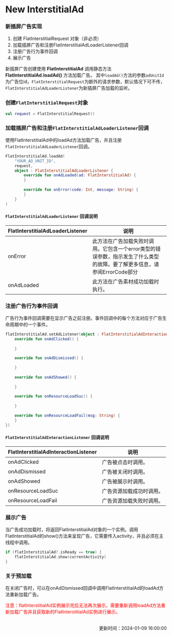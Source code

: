 # New InterstitialAd

### 新插屏广告实现
1. 创建 FlatInterstitialRequest 对象（非必须）
2. 加载插屏广告和注册FlatInterstitialAdLoaderListener回调
3. 注册广告行为事件回调
4. 展示广告

新插屏广告创建使用 **FlatInterstitialAd** 调用静态方法 **FlatInterstitialAd.loadAd()** 方法加载广告。
其中`loadAd()`方法的参数`adUnitId`为广告位id，`FlatInterstitialRequest`为额外的请求参数，默认情况下可不传，
`FlatInterstitialAdLoaderListener`为新插屏广告加载的监听。

### 创建`FlatInterstitialRequest`对象
```kotlin
val request = FlatInterstitialRequest()
```
### 加载插屏广告和注册`FlatInterstitialAdLoaderListener`回调
使用FlatInterstitialAd中的loadAd方法加载广告，并且注册`FlatInterstitialAdLoaderListener`回调。
```kotlin
FlatInterstitialAd.loadAd(
    "YOUR_AD_UNIT_ID",
    request,
    object : FlatInterstitialAdLoaderListener {
        override fun onAdLoaded(ad: FlatInterstitialAd) {
        }
        
        override fun onError(code: Int, message: String) {
        }
    }
)
```

#### `FlatInterstitialAdLoaderListener` 回调说明
| FlatInterstitialAdLoaderListener | 说明                                                                  | 
|----------------------------------|---------------------------------------------------------------------|
| onError                          | 此方法在广告加载失败时调用。它包含一个error类型的错误参数，指示发生了什么类型的故障。要了解更多信息，请参阅ErrorCode部分 |
| onAdLoaded                       | 此方法在广告素材成功加载时执行。                                                    |

### 注册广告行为事件回调
广告行为事件回调需要在显示广告之前注册。事件回调中的每个方法对应于广告生命周期中的一个事件。
```kotlin
flatInterstitialAd.setAdListener(object : FlatInterstitialAdInteractionListener {
    override fun onAdClicked() {
        
    }
    
    override fun onAdDismissed() {
        
    }
    
    override fun onAdShowed() {
        
    }
    
    override fun onResourceLoadSuc() {
        
    }
    
    override fun onResourceLoadFail(msg: String) {
    }
})
```
#### `FlatInterstitialAdInteractionListener` 回调说明
| FlatInterstitialAdInteractionListener | 说明           |
|---------------------------------------|--------------|
| onAdClicked                           | 广告被点击时调用。    |
| onAdDismissed                         | 广告被关闭时调用。    |
| onAdShowed                            | 广告被展示时调用。    |
| onResourceLoadSuc                     | 广告资源加载成功时调用。 |
| onResourceLoadFail                    | 广告资源加载失败时调用。 |

### 展示广告
当广告成功加载时，将返回FlatInterstitialAd对象的一个实例。调用FlatInterstitialAd的show()方法来呈现广告，它需要传入activity，并且必须在主线程中调用。

```kotlin
if (flatInterstitialAd?.isReady == true) {
    flatInterstitialAd.show(currentActivity)
}
```

### 关于预加载
在关闭广告时，可以在onAdDismissed回调中调用FlatInterstitialAd的loadAd方法重新加载广告。

<font color=red>注意：flatInterstitialAd实例展示完后无法再次展示，需要重新调用loadAd方法重新加载广告并且获取新的FlatInterstitialAd实例进行展示。</font>


<br>
<footer style="text-align: right;">更新时间：2024-01-09 16:00:00</footer>
